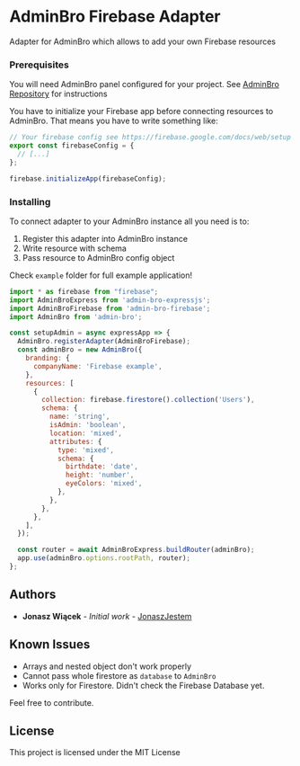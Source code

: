 # AdminBro Firebase Adapter

Adapter for AdminBro which allows to add your own Firebase resources

### Prerequisites

You will need AdminBro panel configured for your project.
See [AdminBro Repository](https://github.com/SoftwareBrothers/admin-bro/) for instructions

You have to initialize your Firebase app before connecting resources to AdminBro.
That means you have to write something like:

```javascript
// Your firebase config see https://firebase.google.com/docs/web/setup
export const firebaseConfig = {
  // [...]
};

firebase.initializeApp(firebaseConfig);
```

### Installing

To connect adapter to your AdminBro instance all you need is to:

1. Register this adapter into AdminBro instance
2. Write resource with schema
3. Pass resource to AdminBro config object

Check `example` folder for full example application!
```javascript
import * as firebase from "firebase";
import AdminBroExpress from 'admin-bro-expressjs';
import AdminBroFirebase from 'admin-bro-firebase';
import AdminBro from 'admin-bro'; 

const setupAdmin = async expressApp => {
  AdminBro.registerAdapter(AdminBroFirebase);
  const adminBro = new AdminBro({
    branding: {
      companyName: 'Firebase example',
    },
    resources: [
      {
        collection: firebase.firestore().collection('Users'),
        schema: {
          name: 'string',
          isAdmin: 'boolean',
          location: 'mixed',
          attributes: {
            type: 'mixed',
            schema: {
              birthdate: 'date',
              height: 'number',
              eyeColors: 'mixed',
            },
          },
        },
      },
    ],
  });

  const router = await AdminBroExpress.buildRouter(adminBro);
  app.use(adminBro.options.rootPath, router);
};
```

## Authors

- **Jonasz Wiącek** - _Initial work_ - [JonaszJestem](https://github.com/JonaszJestem)

## Known Issues

- Arrays and nested object don't work properly
- Cannot pass whole firestore as `database` to `AdminBro`
- Works only for Firestore. Didn't check the Firebase Database yet.

Feel free to contribute.

## License

This project is licensed under the MIT License

